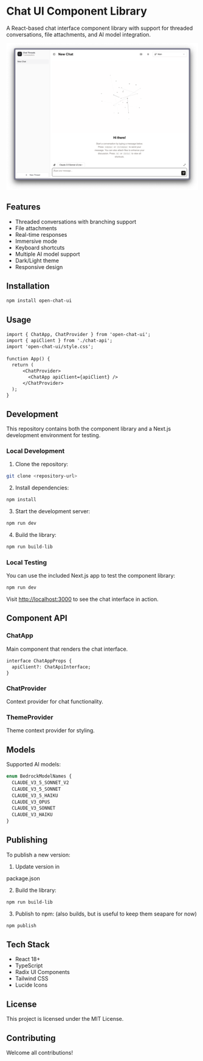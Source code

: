 # Chat UI Component Library

A React-based chat interface component library with support for threaded conversations, file attachments, and AI model integration.

![](./docs/images/UI.png)

## Features

- Threaded conversations with branching support
- File attachments
- Real-time responses
- Immersive mode
- Keyboard shortcuts
- Multiple AI model support
- Dark/Light theme
- Responsive design

## Installation

```bash
npm install open-chat-ui
```

## Usage

```tsx
import { ChatApp, ChatProvider } from 'open-chat-ui';
import { apiClient } from './chat-api'; 
import 'open-chat-ui/style.css';

function App() {
  return (
      <ChatProvider>
        <ChatApp apiClient={apiClient} />
      </ChatProvider>
  );
}
```

## Development

This repository contains both the component library and a Next.js development environment for testing.

### Local Development

1. Clone the repository:
```bash
git clone <repository-url>
```

2. Install dependencies:
```bash
npm install
```

3. Start the development server:
```bash
npm run dev
```

4. Build the library:
```bash
npm run build-lib
```

### Local Testing

You can use the included Next.js app to test the component library:

```bash
npm run dev
```

Visit [http://localhost:3000](http://localhost:3000) to see the chat interface in action.

## Component API

### ChatApp
Main component that renders the chat interface.

```tsx
interface ChatAppProps {
  apiClient?: ChatApiInterface;
}
```

### ChatProvider
Context provider for chat functionality.

### ThemeProvider
Theme context provider for styling.

## Models

Supported AI models:
```typescript
enum BedrockModelNames {
  CLAUDE_V3_5_SONNET_V2
  CLAUDE_V3_5_SONNET
  CLAUDE_V3_5_HAIKU
  CLAUDE_V3_OPUS
  CLAUDE_V3_SONNET
  CLAUDE_V3_HAIKU
}
```

## Publishing

To publish a new version:

1. Update version in 

package.json


2. Build the library:
```bash
npm run build-lib
```
3. Publish to npm: (also builds, but is useful to keep them seapare for now)
```bash
npm publish
```

## Tech Stack

- React 18+
- TypeScript
- Radix UI Components
- Tailwind CSS
- Lucide Icons

## License

This project is licensed under the MIT License.

## Contributing

Welcome all contributions!
